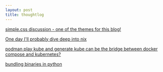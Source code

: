```yaml
---
layout: post
title: thoughtlog
---
```


[simple.css discussion - one of the themes for this blog!](https://news.ycombinator.com/item?id=29929438)

[One day I'll probably dive deep into nix](https://nix.dev/)

[podman play kube and generate kube can be the bridge between docker compose and kubernetes?](https://www.redhat.com/sysadmin/podman-play-kube-updates)

[bundling binaries in python](https://simonwillison.net/2022/May/23/bundling-binary-tools-in-python-wheels/)